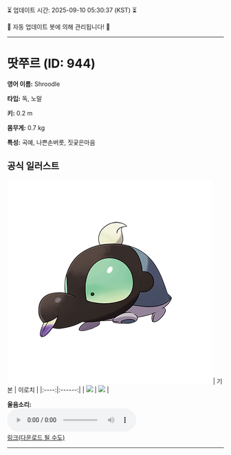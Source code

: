 
⏳ 업데이트 시간: 2025-09-10 05:30:37 (KST) ⏳

🤖 자동 업데이트 봇에 의해 관리됩니다! 🤖

---

# 땃쭈르 (ID: 944)
**영어 이름:** Shroodle

**타입:** 독, 노말

**키:** 0.2 m

**몸무게:** 0.7 kg

**특성:** 곡예, 나쁜손버릇, 짓궂은마음

## 공식 일러스트
![](https://raw.githubusercontent.com/PokeAPI/sprites/master/sprites/pokemon/other/official-artwork/944.png)
| 기본 | 이로치 |
|:----:|:------:|
| <img src="http://play.pokemonshowdown.com/sprites/ani/shroodle.gif" width="200"> | <img src="http://play.pokemonshowdown.com/sprites/ani-shiny/shroodle.gif" width="200"> |

**울음소리:**<br><audio controls src="https://raw.githubusercontent.com/PokeAPI/cries/main/cries/pokemon/latest/944.ogg"></audio><br> [링크(다운로드 될 수도)](https://raw.githubusercontent.com/PokeAPI/cries/main/cries/pokemon/latest/944.ogg)


---

